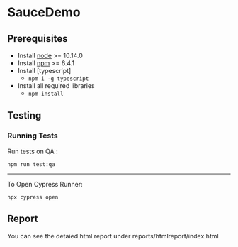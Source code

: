 # SauceDemo
## Prerequisites

- Install [node](https://nodejs.org/en/) >= 10.14.0
- Install [npm](https://www.npmjs.com/package/npm) >= 6.4.1
- Install [typescript]
   - `npm i -g typescript`
- Install all required libraries
   - `npm install`


## Testing

###  Running Tests

Run tests on QA :

```
npm run test:qa
````

---
To Open Cypress Runner:

```
npx cypress open
```

## Report
You can see the detaied html report under reports/htmlreport/index.html